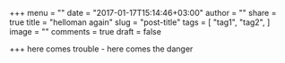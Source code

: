 +++
menu = ""
date = "2017-01-17T15:14:46+03:00"
author = ""
share = true
title = "helloman again"
slug = "post-title"
tags = [
  "tag1",
  "tag2",
]
image = ""
comments = true
draft = false

+++
here comes trouble - here comes the danger

